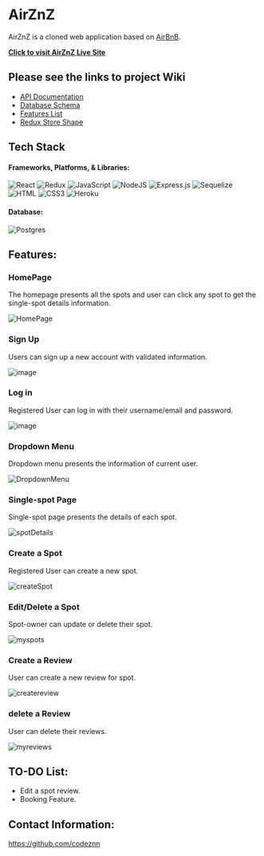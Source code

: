 # AirZnZ
AirZnZ is a cloned web application based on [AirBnB](https://www.airbnb.com/). 

**[Click to visit AirZnZ Live Site](https://airbnb-znn.herokuapp.com/)**

## Please see the links to project Wiki

 - [API Documentation](https://github.com/codeznn/Airznz/wiki/API-Documentation)
 - [Database Schema](https://github.com/codeznn/Airznz/wiki/Database-schema)
 - [Features List](https://github.com/codeznn/Airznz/wiki/Features-list)
 - [Redux Store Shape](https://github.com/codeznn/Airznz/wiki/Redux-State-Shape)

## Tech Stack

#### Frameworks, Platforms, & Libraries:
![React](https://img.shields.io/badge/react-%2320232a.svg?style=for-the-badge&logo=react&logoColor=%2361DAFB)
![Redux](https://img.shields.io/badge/redux-%23593d88.svg?style=for-the-badge&logo=redux&logoColor=white)
![JavaScript](https://img.shields.io/badge/javascript-%23323330.svg?style=for-the-badge&logo=javascript&logoColor=%23F7DF1E)
![NodeJS](https://img.shields.io/badge/node.js-6DA55F?style=for-the-badge&logo=node.js&logoColor=white)
![Express.js](https://img.shields.io/badge/express.js-%23404d59.svg?style=for-the-badge&logo=express&logoColor=%2361DAFB)
![Sequelize](https://img.shields.io/badge/Sequelize-52B0E7?style=for-the-badge&logo=Sequelize&logoColor=white)
![HTML](https://camo.githubusercontent.com/49fbb99f92674cc6825349b154b65aaf4064aec465d61e8e1f9fb99da3d922a1/68747470733a2f2f696d672e736869656c64732e696f2f62616467652f68746d6c352d2532334533344632362e7376673f7374796c653d666f722d7468652d6261646765266c6f676f3d68746d6c35266c6f676f436f6c6f723d7768697465)
![CSS3](https://camo.githubusercontent.com/e6b67b27998fca3bccf4c0ee479fc8f9de09d91f389cccfbe6cb1e29c10cfbd7/68747470733a2f2f696d672e736869656c64732e696f2f62616467652f637373332d2532333135373242362e7376673f7374796c653d666f722d7468652d6261646765266c6f676f3d63737333266c6f676f436f6c6f723d7768697465)
![Heroku](https://camo.githubusercontent.com/d18f98a93a8ca015503870e592f96dbdf86f41048e9de1fbbbd4b2dcc7c456b1/68747470733a2f2f696d672e736869656c64732e696f2f62616467652f6865726f6b752d2532333433303039382e7376673f7374796c653d666f722d7468652d6261646765266c6f676f3d6865726f6b75266c6f676f436f6c6f723d7768697465)


#### Database:
![Postgres](https://img.shields.io/badge/postgres-%23316192.svg?style=for-the-badge&logo=postgresql&logoColor=white)


## Features:

### HomePage

The homepage presents all the spots and user can click any spot to get the single-spot details information.

![HomePage](https://user-images.githubusercontent.com/99756315/197034735-64d8f28a-7174-4f5c-b70a-b772427d6200.jpeg)

### Sign Up
Users can sign up a new account with validated information.

![image](https://user-images.githubusercontent.com/99756315/229934420-f98fb9d9-2286-4dc1-a6bc-ade131a630cb.png)

### Log in
Registered User can log in with their username/email and password.

![image](https://user-images.githubusercontent.com/99756315/229934387-9923f7d7-ca46-40fe-b3d0-0882914ac0c8.png)


### Dropdown Menu

Dropdown menu presents the information of current user.

![DropdownMenu](https://user-images.githubusercontent.com/99756315/197035354-cd70f49a-a42f-462d-9486-872af9536160.jpeg)

### Single-spot Page

Single-spot page presents the details of each spot.

![spotDetails](https://user-images.githubusercontent.com/99756315/197035598-eecf62ec-f5b5-4f6c-b927-1eb48f2bdc5b.jpeg)

### Create a Spot

Registered User can create a new spot.

![createSpot](https://user-images.githubusercontent.com/99756315/197036251-a8cc8f63-2c99-46fb-b2e9-2acbd5adec22.jpeg)

### Edit/Delete a Spot

Spot-owner can update or delete their spot.

![myspots](https://user-images.githubusercontent.com/99756315/197036505-86c62ceb-303d-4d7d-8f00-cbf989cfdaff.jpeg)

### Create a Review

User can create a new review for spot.

![createreview](https://user-images.githubusercontent.com/99756315/197037466-6b8640ba-ea2b-46c2-9483-a220421c4d89.jpeg)

### delete a Review

User can delete their reviews.

![myreviews](https://user-images.githubusercontent.com/99756315/197037496-0231eaf9-5f6a-4253-9a3c-26f4e6cdb12f.jpeg)

## TO-DO List:

* Edit a spot review.
* Booking Feature.

## Contact Information:

https://github.com/codeznn
